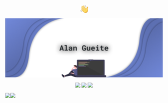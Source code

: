 <div align="center"><a href="#"><img src="https://raw.githubusercontent.com/alangueite/alangueite/master/wave.png" width="25px"></a>
  
<a href="https://alangueite.fr"><img src="https://raw.githubusercontent.com/alangueite/alangueite/master/header.png"></a>
  
<a href="https://discord.com/users/179650847032999936"><img src="http://img.shields.io/badge/-Discord-blue?logo=discord&color=7289DA&logoColor=fff"></a> <a href="https://open.spotify.com/artist/00pwyFykLbFwDi97G3Vrxf"><img src="http://img.shields.io/badge/-Spotify-blue?logo=spotify&color=1ED760&logoColor=fff"></a> <a href="https://youtube.com/Shelp"><img src="http://img.shields.io/badge/-YouTube-blue?logo=youtube&color=FF0000&logoColor=fff"></a></div>


<a href="#"><img align="left" src="https://github-readme-stats.vercel.app/api?username=alangueite&theme=tokyonight&bg_color=fff&text_color=23272A&title_color=7289DA&hide_border=true"/>
<img align="left" src="https://github-readme-stats.vercel.app/api/top-langs/?username=alangueite&layout=compact&theme=tokyonight&bg_color=fff&text_color=23272A&title_color=7289DA&hide_border=true"/></a>
